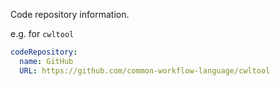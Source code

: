 Code repository information.

e.g. for `cwltool`

~~~yaml
codeRepository:
  name: GitHub
  URL: https://github.com/common-workflow-language/cwltool
~~~